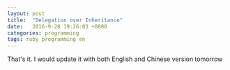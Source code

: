 ```yaml
---
layout: post
title:  "Delegation over Inheritance"
date:   2016-9-28 19:26:03 +0800
categories: programming
tags: ruby programming en
---
```


That's it. I would update it with both English and Chinese version tomorrow
